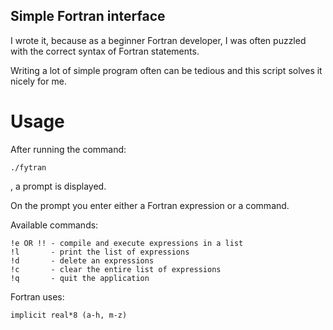 Simple Fortran interface
------------------------

I wrote it, because as a beginner Fortran developer, I was often puzzled with
the correct syntax of Fortran statements.

Writing a lot of simple program often can be tedious and this script solves it
nicely for me.

Usage
=====

After running the command:

    ./fytran

, a prompt is displayed.

On the prompt you enter either a Fortran expression or a command.

Available commands:

    !e OR !! - compile and execute expressions in a list
    !l       - print the list of expressions
    !d       - delete an expressions
    !c       - clear the entire list of expressions
    !q       - quit the application


Fortran uses:

    implicit real*8 (a-h, m-z)

